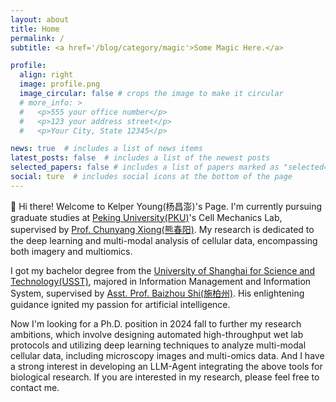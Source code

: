 ```yaml
---
layout: about
title: Home 
permalink: /
subtitle: <a href='/blog/category/magic'>Some Magic Here.</a> 

profile:
  align: right
  image: profile.png
  image_circular: false # crops the image to make it circular
  # more_info: >
  #   <p>555 your office number</p>
  #   <p>123 your address street</p>
  #   <p>Your City, State 12345</p>

news: true  # includes a list of news items
latest_posts: false  # includes a list of the newest posts
selected_papers: false # includes a list of papers marked as "selected={true}"
social: ture  # includes social icons at the bottom of the page
---
```


🐚 Hi there! Welcome to Kelper Young(杨昌澎)'s Page. I'm currently pursuing graduate studies at [Peking University(PKU)](https://english.pku.edu.cn/)'s Cell Mechanics Lab, supervised by [Prof. Chunyang Xiong(熊春阳)](https://scholar.google.com/citations?user=TFxaXggAAAAJ). My research is dedicated to the deep learning and multi-modal analysis of cellular data, encompassing both imagery and multiomics.

I got my bachelor degree from the [University of Shanghai for Science and Technology(USST)](https://en.usst.edu.cn/), majored in Information Management and Information System, supervised by [Asst. Prof. Baizhou Shi(施柏州)](https://www.iem.yuntech.edu.tw/faculties1.php?ename=pcshih). His enlightening guidance ignited my passion for artificial intelligence.

Now I'm looking for a Ph.D. position in 2024 fall to further my research ambitions, which involve designing automated high-throughput wet lab protocols and utilizing deep learning techniques to analyze multi-modal cellular data, including microscopy images and multi-omics data. And I have a strong interest in developing an LLM-Agent integrating the above tools for biological research. If you are interested in my research, please feel free to contact me.
